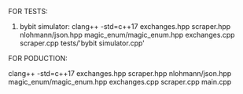 FOR TESTS:

1. bybit simulator: clang++ -std=c++17 exchanges.hpp scraper.hpp nlohmann/json.hpp magic_enum/magic_enum.hpp exchanges.cpp scraper.cpp tests/'bybit simulator.cpp'



FOR PODUCTION:

clang++ -std=c++17 exchanges.hpp scraper.hpp nlohmann/json.hpp magic_enum/magic_enum.hpp exchanges.cpp scraper.cpp main.cpp